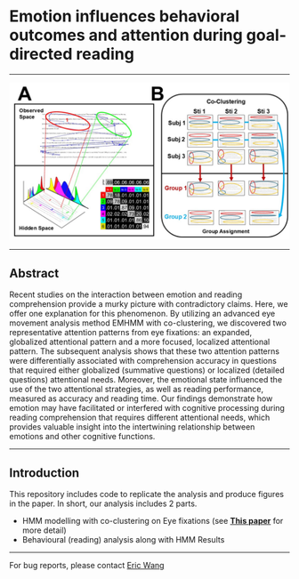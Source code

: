 # Emotion influences behavioral outcomes and attention during goal-directed reading
___

<img src="Cover_img.JPG"/><br/>
___
## **Abstract**
Recent studies on the interaction between emotion and reading comprehension provide a murky picture with contradictory claims. Here, we offer one explanation for this phenomenon. By utilizing an advanced eye movement analysis method EMHMM with co-clustering, we discovered two representative attention patterns from eye fixations: an expanded, globalized attentional pattern and a more focused, localized attentional pattern. The subsequent analysis shows that these two attention patterns were differentially associated with comprehension accuracy in questions that required either globalized (summative questions) or localized (detailed questions) attentional needs. Moreover, the emotional state influenced the use of the two attentional strategies, as well as reading performance, measured as accuracy and reading time. Our findings demonstrate how emotion may have facilitated or interfered with cognitive processing during reading comprehension that requires different attentional needs, which provides valuable insight into the intertwining relationship between emotions and other cognitive functions.

___
## **Introduction**
This repository includes code to replicate the analysis and produce figures in the paper. In short, our analysis includes 2 parts.

* HMM modelling with co-clustering on Eye fixations (see [**This paper**](https://link.springer.com/article/10.3758/s13428-021-01541-5) for more detail)
* Behavioural (reading) analysis along with HMM Results

___

For bug reports, please contact [Eric Wang](mailto:eric.wang2004nz@link.cuhk.edu.hk)
